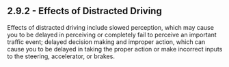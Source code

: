 ## 2.9.2 - Effects of Distracted Driving
Effects of distracted driving include slowed perception, which may cause you to be delayed in perceiving or completely fail to perceive an important traffic event; delayed decision making and improper action, which can cause you to be delayed in taking the proper action or make incorrect inputs to the steering, accelerator, or brakes.
